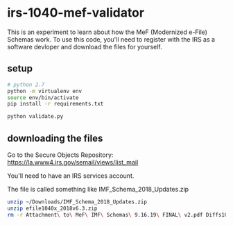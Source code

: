 # irs-1040-mef-validator
This is an experiment to learn about how the MeF (Modernized e-File) Schemas work. To use this code, you'll need to register with the IRS as a software devloper and download the files for yourself.


## setup
```bash
# python 2.7
python -m virtualenv env
source env/bin/activate
pip install -r requirements.txt

python validate.py
```

## downloading the files
Go to the Secure Objects Repository:
https://la.www4.irs.gov/semail/views/list_mail

You'll need to have an IRS services account.

The file is called something like IMF_Schema_2018_Updates.zip

```bash
unzip ~/Downloads/IMF_Schema_2018_Updates.zip
unzip efile1040x_2018v6.3.zip
rm -r Attachment\ to\ MeF\ IMF\ Schemas\ 9.16.19\ FINAL\ v2.pdf Diffs1040x_2018v6.2_2018v6.3 efile1040x_2018v6.*.zip
```
